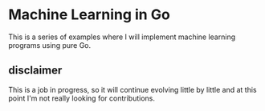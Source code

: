 # Machine Learning in Go

This is a series of examples where I will implement machine
learning programs using pure Go.

## disclaimer

This is a job in progress, so it will continue evolving little by little and at this point
I'm not really looking for contributions.